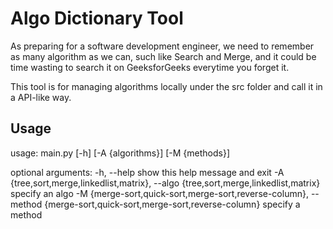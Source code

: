 # Algo Dictionary Tool
As preparing for a software development engineer, we need to remember as many algorithm as we can, such like Search and Merge, and it could be time wasting to search it on GeeksforGeeks everytime you forget it.

This tool is for managing algorithms locally under the src folder and call it in a API-like way.

## Usage
usage: main.py [-h] [-A {algorithms}] [-M {methods}]

optional arguments:
  -h, --help            show this help message and exit
  -A {tree,sort,merge,linkedlist,matrix}, --algo {tree,sort,merge,linkedlist,matrix}
                        specify an algo
  -M {merge-sort,quick-sort,merge-sort,reverse-column}, --method {merge-sort,quick-sort,merge-sort,reverse-column}
                        specify a method